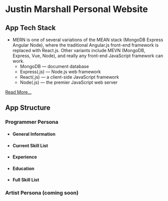 # Justin Marshall Personal Website
## App Tech Stack
- MERN is one of several variations of the MEAN stack (MongoDB Express Angular Node), where the traditional Angular.js front-end framework is replaced with React.js. Other variants include MEVN (MongoDB, Express, Vue, Node), and really any front-end JavaScript framework can work.
    - MongoDB — document database
    - Express(.js) — Node.js web framework
    - React(.js) — a client-side JavaScript framework
    - Node(.js) — the premier JavaScript web server
    
[Read More...](https://www.mongodb.com/mern-stack)
## App Structure
### Programmer Persona

- #### General Information
- #### Current Skill List
- #### Experience
- #### Education
- #### Full Skill List

### Artist Persona (coming soon)
